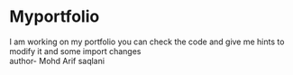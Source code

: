 # Myportfolio
I am working on my portfolio you can check the code and give me hints to modify it and some import changes
<br>
author- Mohd Arif saqlani
